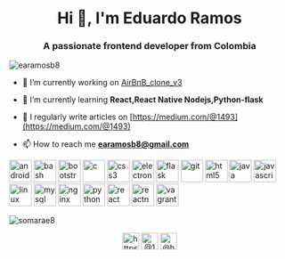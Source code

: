 <h1 align="center">Hi 👋, I'm Eduardo Ramos</h1>
<h3 align="center">A passionate frontend developer from Colombia</h3>

<p align="left"> <img src="https://komarev.com/ghpvc/?username=earamosb8" alt="earamosb8" /> </p>

- 🔭 I’m currently working on [AirBnB_clone_v3](https://github.com/earamosb8/AirBnB_clone_v3)

- 🌱 I’m currently learning **React,React Native Nodejs,Python-flask**

- 📝 I regularly write articles on [https://medium.com/@1493](https://medium.com/@1493)

- 📫 How to reach me **earamosb8@gmail.com**

<p align="left"><img src="https://devicons.github.io/devicon/devicon.git/icons/android/android-original-wordmark.svg" alt="android" width="40" height="40"/> <img src="https://www.vectorlogo.zone/logos/gnu_bash/gnu_bash-icon.svg" alt="bash" width="40" height="40"/> <img src="https://devicons.github.io/devicon/devicon.git/icons/bootstrap/bootstrap-plain.svg" alt="bootstrap" width="40" height="40"/> <img src="https://devicons.github.io/devicon/devicon.git/icons/c/c-original.svg" alt="c" width="40" height="40"/> <img src="https://devicons.github.io/devicon/devicon.git/icons/css3/css3-original-wordmark.svg" alt="css3" width="40" height="40"/> <img src="https://devicons.github.io/devicon/devicon.git/icons/electron/electron-original.svg" alt="electron" width="40" height="40"/> <img src="https://www.vectorlogo.zone/logos/pocoo_flask/pocoo_flask-icon.svg" alt="flask" width="40" height="40"/> <img src="https://www.vectorlogo.zone/logos/git-scm/git-scm-icon.svg" alt="git" width="40" height="40"/> <img src="https://devicons.github.io/devicon/devicon.git/icons/html5/html5-original-wordmark.svg" alt="html5" width="40" height="40"/> <img src="https://devicons.github.io/devicon/devicon.git/icons/java/java-original-wordmark.svg" alt="java" width="40" height="40"/> <img src="https://devicons.github.io/devicon/devicon.git/icons/javascript/javascript-original.svg" alt="javascript" width="40" height="40"/> <img src="https://devicons.github.io/devicon/devicon.git/icons/linux/linux-original.svg" alt="linux" width="40" height="40"/> <img src="https://devicons.github.io/devicon/devicon.git/icons/mysql/mysql-original-wordmark.svg" alt="mysql" width="40" height="40"/> <img src="https://devicons.github.io/devicon/devicon.git/icons/nginx/nginx-original.svg" alt="nginx" width="40" height="40"/> <img src="https://devicons.github.io/devicon/devicon.git/icons/python/python-original.svg" alt="python" width="40" height="40"/> <img src="https://devicons.github.io/devicon/devicon.git/icons/react/react-original-wordmark.svg" alt="react" width="40" height="40"/> <img src="https://reactnative.dev/img/header_logo.svg" alt="reactnative" width="40" height="40"/> <img src="https://www.vectorlogo.zone/logos/vagrantup/vagrantup-icon.svg" alt="vagrant" width="40" height="40"/></p>

<p><img align="center" src="https://github-readme-stats.vercel.app/api/top-langs/?username=somarae8&layout=compact&hide=html" alt="somarae8" /></p>

<p align="center">
<a href="https://linkedin.com/in/https://www.linkedin.com/in/earamosb8/" target="blank"><img align="center" src="https://cdn.jsdelivr.net/npm/simple-icons@3.0.1/icons/linkedin.svg" alt="https://www.linkedin.com/in/earamosb8/" height="30" width="30" /></a>
<a href="https://medium.com/@1493" target="blank"><img align="center" src="https://cdn.jsdelivr.net/npm/simple-icons@3.0.1/icons/medium.svg" alt="@1493" height="30" width="30" /></a>
<a href="https://www.hackerrank.com/@h1493" target="blank"><img align="center" src="https://cdn.jsdelivr.net/npm/simple-icons@3.0.1/icons/hackerrank.svg" alt="@h1493" height="30" width="30" /></a>
</p>
